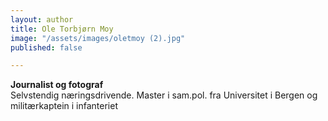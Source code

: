 ```yaml
---
layout: author
title: Ole Torbjørn Moy
image: "/assets/images/oletmoy (2).jpg"
published: false

---
```

**Journalist og fotograf**   
Selvstendig næringsdrivende. Master i sam.pol. fra Universitet i Bergen og militærkaptein i infanteriet